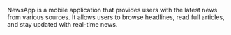 NewsApp is a mobile application that provides users with the latest news from various sources. 
It allows users to browse headlines, read full articles, and stay updated with real-time news.
